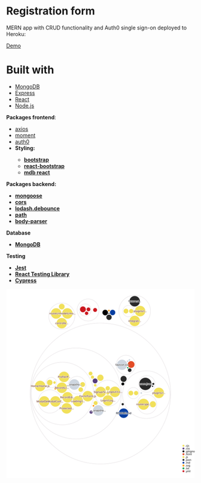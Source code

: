 # Registration form

MERN app with CRUD functionality and Auth0 single sign-on deployed to Heroku:

[Demo](https://reggg-form.herokuapp.com/)

# <b>Built with</b>
- [MongoDB](https://www.mongodb.com/)
- [Express](https://expressjs.com/)
- [React](https://reactjs.org)
- [Node.js](https://nodejs.org)


<b>Packages frontend</b>:
- [axios](https://www.npmjs.com/package/axios)
- [moment](https://www.npmjs.com/package/moment)
- [auth0](https://github.com/auth0/auth0-react)
- 
  <b>Styling<b/>:
  - [bootstrap](https://www.npmjs.com/package/bootstrap)
  - [react-bootstrap]( https://react-bootstrap.github.io/)
  - [mdb react]( https://mdbootstrap.com/docs/react/)
  
 
<b>Packages backend</b>:
- [mongoose](https://www.npmjs.com/package/mongoose)
- [cors](https://www.npmjs.com/package/cors)
- [lodash.debounce](https://www.npmjs.com/package/lodash.debounce)
- [path](https://www.npmjs.com/package/path)
- [body-parser](https://www.npmjs.com/package/body-parser)

<b>Database</b>
- [MongoDB](https://www.mongodb.com/)

<b>Testing</b>
- [Jest](https://jestjs.io/)
- [React Testing Library](https://testing-library.com/docs/react-testing-library/intro/)
- [Cypress](https://cypress.io/)

![Visualization of the codebase](./diagram.svg)
